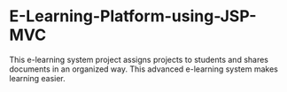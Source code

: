 # E-Learning-Platform-using-JSP-MVC
This e-learning system project assigns projects to students and shares documents in an organized way. This advanced e-learning system makes learning easier.
